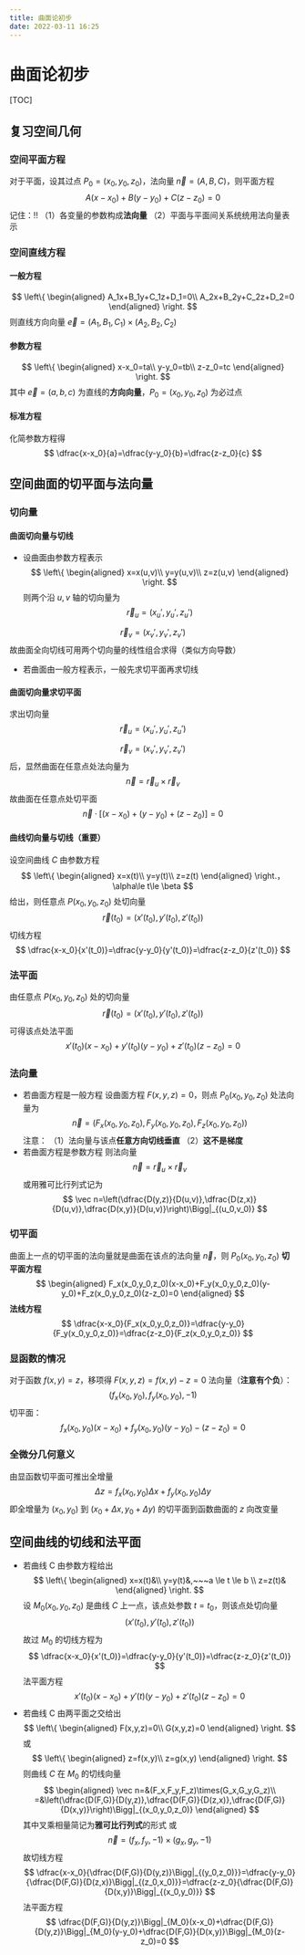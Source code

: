 ```yaml
---
title: 曲面论初步
date: 2022-03-11 16:25
---
```

# 曲面论初步
[TOC]
## 复习空间几何
### 空间平面方程
对于平面，设其过点 $P_0=(x_0,y_0,z_0)$，法向量 $\overrightarrow n=(A,B,C)$，则平面方程
$$
A(x-x_0)+B(y-y_0)+C(z-z_0)=0
$$
记住：‼️
（1）各变量的参数构成**法向量**
（2）平面与平面间关系统统用法向量表示
### 空间直线方程
#### 一般方程
$$
\left\{
\begin{aligned}
A_1x+B_1y+C_1z+D_1=0\\
A_2x+B_2y+C_2z+D_2=0
\end{aligned}
\right.
$$
则直线方向向量 $\overrightarrow e=(A_1,B_1,C_1) \times(A_2,B_2,C_2)$
#### 参数方程
$$
\left\{
\begin{aligned}
x-x_0=ta\\
y-y_0=tb\\
z-z_0=tc
\end{aligned}
\right.
$$
其中 $\overrightarrow e=(a,b,c)$ 为直线的**方向向量**，$P_0=(x_0,y_0,z_0)$ 为必过点
#### 标准方程
化简参数方程得
$$
\dfrac{x-x_0}{a}=\dfrac{y-y_0}{b}=\dfrac{z-z_0}{c}
$$

## 空间曲面的切平面与法向量
### 切向量
#### 曲面切向量与切线
* 设曲面由参数方程表示
$$
\left\{
\begin{aligned}
x=x(u,v)\\
y=y(u,v)\\
z=z(u,v)
\end{aligned}
\right.
$$
则两个沿 $u,v$ 轴的切向量为
$$
\vec r_u=(x_u',y_u',z_u')
$$

$$
\vec r_v=(x_v',y_v',z_v')
$$
故曲面全向切线可用两个切向量的线性组合求得（类似方向导数）
* 若曲面由一般方程表示，一般先求切平面再求切线
#### 曲面切向量求切平面
求出切向量
$$
\vec r_u=(x_u',y_u',z_u')
$$

$$
\vec r_v=(x_v',y_v',z_v')
$$
后，显然曲面在任意点处法向量为
$$
\vec n=\vec r_u\times\vec r_v
$$
故曲面在任意点处切平面
$$
\vec n\cdot[(x-x_0)+(y-y_0)+(z-z_0)]=0
$$
#### 曲线切向量与切线（重要）
设空间曲线 $C$ 由参数方程
$$
\left\{
\begin{aligned}
x=x(t)\\
y=y(t)\\
z=z(t)
\end{aligned}
\right.，\alpha\le t\le \beta
$$
给出，则任意点 $P(x_0,y_0,z_0)$ 处切向量
$$
\vec r(t_0)=(x'(t_0),y'(t_0),z'(t_0))
$$
切线方程
$$
\dfrac{x-x_0}{x'(t_0)}=\dfrac{y-y_0}{y'(t_0)}=\dfrac{z-z_0}{z'(t_0)}
$$
### 法平面
由任意点 $P(x_0,y_0,z_0)$ 处的切向量
$$
\vec r(t_0)=(x'(t_0),y'(t_0),z'(t_0))
$$
可得该点处法平面
$$
x'(t_0)(x-x_0)+y'(t_0)(y-y_0)+z'(t_0)(z-z_0)=0
$$
### 法向量
* 若曲面方程是一般方程
设曲面方程 $F(x,y,z)=0$，则点 $P_0(x_0,y_0,z_0)$ 处法向量为
$$
\overrightarrow n=(F_x(x_0,y_0,z_0),F_y(x_0,y_0,z_0),F_z(x_0,y_0,z_0))
$$
注意：
（1）法向量与该点**任意方向切线垂直**
（2）**这不是梯度**
* 若曲面方程是参数方程
则法向量
$$
\vec n=\vec r_u\times\vec r_v
$$
或用雅可比行列式记为
$$
\vec n=\left(\dfrac{D(y,z)}{D(u,v)},\dfrac{D(z,x)}{D(u,v)},\dfrac{D(x,y)}{D(u,v)}\right)\Bigg|_{(u_0,v_0)}
$$
### 切平面
曲面上一点的切平面的法向量就是曲面在该点的法向量 $\overrightarrow n$，则 $P_0(x_0,y_0,z_0)$ **切平面方程**
$$
\begin{aligned}
F_x(x_0,y_0,z_0)(x-x_0)+F_y(x_0,y_0,z_0)(y-y_0)+F_z(x_0,y_0,z_0)(z-z_0)=0
\end{aligned}
$$
**法线方程**
$$
\dfrac{x-x_0}{F_x(x_0,y_0,z_0)}=\dfrac{y-y_0}{F_y(x_0,y_0,z_0)}=\dfrac{z-z_0}{F_z(x_0,y_0,z_0)}
$$
### 显函数的情况
对于函数 $f(x,y)=z$，移项得 $F(x,y,z)=f(x,y)-z=0$
法向量（**注意有个负**）：
$$
(f_x(x_0,y_0),f_y(x_0,y_0),-1)
$$
切平面：
$$
f_x(x_0,y_0)(x-x_0)+f_y(x_0,y_0)(y-y_0)-(z-z_0)=0
$$
### 全微分几何意义
由显函数切平面可推出全增量
$$
\Delta z=f_x(x_0,y_0)\Delta x+f_y(x_0,y_0)\Delta y
$$
即全增量为 $(x_0,y_0)$ 到 $(x_0+\Delta x,y_0+\Delta y)$ 的切平面到函数曲面的 $z$ 向改变量
## 空间曲线的切线和法平面
* 若曲线 C 由参数方程给出
$$
\left\{
\begin{aligned}
x=x(t)&\\
y=y(t)&,~~~a \le t \le b \\
z=z(t)&
\end{aligned}
\right.
$$
设 $M_0(x_0,y_0,z_0)$ 是曲线 $C$ 上一点，该点处参数 $t=t_0$，则该点处切向量
$$
(x'(t_0),y'(t_0),z'(t_0))
$$
故过 $M_0$ 的切线方程为
$$
\dfrac{x-x_0}{x'(t_0)}=\dfrac{y-y_0}{y'(t_0)}=\dfrac{z-z_0}{z'(t_0)}
$$
法平面方程
$$
x'(t_0)(x-x_0)+y'(t)(y-y_0)+z'(t_0)(z-z_0)=0
$$
* 若曲线 C 由两平面之交给出
$$
\left\{
\begin{aligned}
F(x,y,z)=0\\
G(x,y,z)=0
\end{aligned}
\right.
$$
或
$$
\left\{
\begin{aligned}
z=f(x,y)\\
z=g(x,y)
\end{aligned}
\right.
$$
则曲线 $C$ 在 $M_0$ 的切线向量
$$
\begin{aligned}
\vec n=&(F_x,F_y,F_z)\times(G_x,G_y,G_z)\\
=&\left(\dfrac{D(F,G)}{D(y,z)},\dfrac{D(F,G)}{D(z,x)},\dfrac{D(F,G)}{D(x,y)}\right)\Bigg|_{(x_0,y_0,z_0)}
\end{aligned}
$$
其中叉乘相量简记为**雅可比行列式**的形式
或
$$
\vec n=(f_x,f_y,-1)\times(g_x,g_y,-1)
$$
故切线方程
$$
\dfrac{x-x_0}{\dfrac{D(F,G)}{D(y,z)}\Bigg|_{(y_0,z_0)}}=\dfrac{y-y_0}{\dfrac{D(F,G)}{D(z,x)}\Bigg|_{(z_0,x_0)}}=\dfrac{z-z_0}{\dfrac{D(F,G)}{D(x,y)}\Bigg|_{(x_0,y_0)}}
$$
法平面方程
$$
\dfrac{D(F,G)}{D(y,z)}\Bigg|_{M_0}(x-x_0)+\dfrac{D(F,G)}{D(y,z)}\Bigg|_{M_0}(y-y_0)+\dfrac{D(F,G)}{D(x,y)}\Bigg|_{M_0}(z-z_0)=0
$$